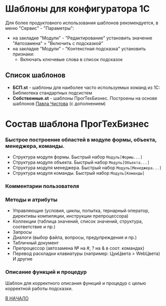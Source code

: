 # Шаблоны для конфигуратора 1С

Для более продуктовного использования шаблонов рекомендуется, в меню "Сервис" - "Параметры":
* на закладке "Модули" - "Редактирование" установить значение "Автозамена" = "Включить с подсказкой"
* на закладке "Модули" - "Контекстная подсказка" установить признаки:
    * Включать ключевые слова в список подсказок

## Список шаблонов
* **БСП.st** - шаблоны для наиболее часто используемых команд из 1С: Библиотека стандартных подсистем
* **Собственные.st** - шаблоны ПрогТехБизнес. Построены на основе шаблонов [Павла Чистова](https://chistov.pro/utilities/st83/) (с дополнением)

# Состав шаблона ПрогТехБизнес

### Быстрое построение областей в модуле формы, объекта, менеджера, команды.

* Структура модуля формы. Быстрый набор `Модуль[Формы...]`
* Структура модуля объекта. Быстрый набор `Модуль[Объекта...]`
* Структура модуля менеджера. Быстрый набор `Модуль[Менеджера...]`
* Структура модуля команды. Быстрый набор `Модуль[Команды]`

### Комментарии пользователя

### Методы и атрибуты
* Управляющие (условия, циклы, попытка, тернарный оператор, директивы компиляции, инструкции препроцессора)
* Коллекции (таблица значений, список значений, структура, соответствие и пр.)
* Запросы
* Диалоги (выбор файла, вопросы, предупреждения и пр.)
* Табличный документ
* Препроцессор (автозамена № на #, ? на & в соот. командах)
* Перевод раскладки клавиатуры (например: ЦуиЦвета > WebЦвета)
И другие

### Описание функций и процедур
Шаблон для корректного описания функций и процедур с целью корректной работы подсказки.

[В НАЧАЛО](../Readme.md)
